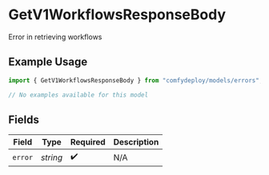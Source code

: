 # GetV1WorkflowsResponseBody

Error in retrieving workflows

## Example Usage

```typescript
import { GetV1WorkflowsResponseBody } from "comfydeploy/models/errors";

// No examples available for this model
```

## Fields

| Field              | Type               | Required           | Description        |
| ------------------ | ------------------ | ------------------ | ------------------ |
| `error`            | *string*           | :heavy_check_mark: | N/A                |